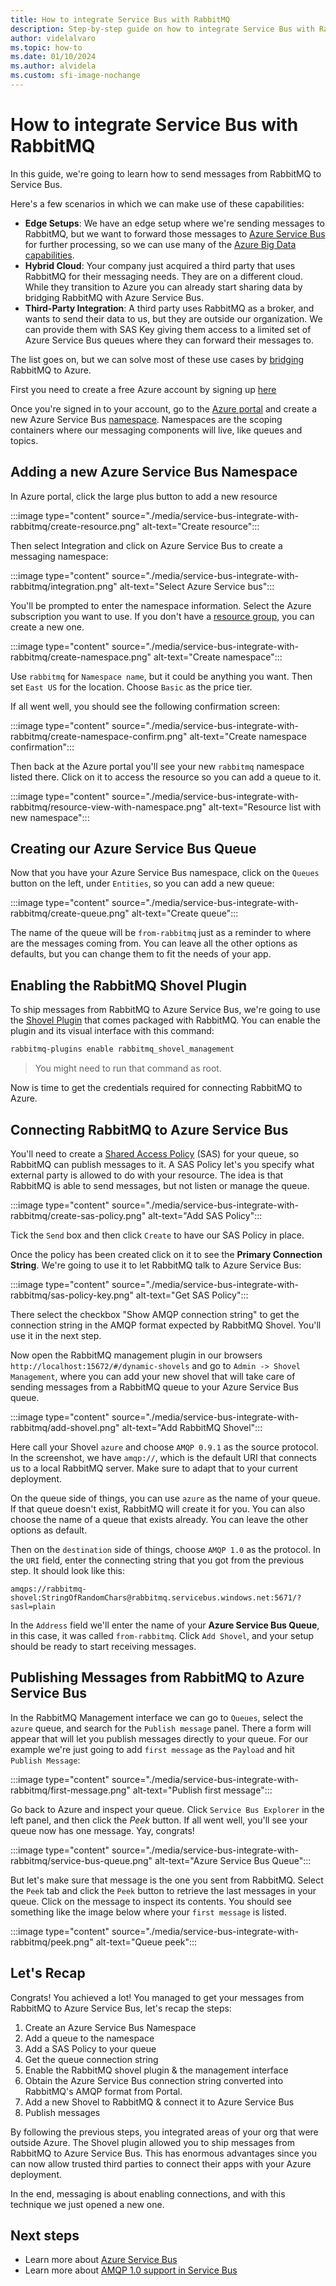 ```yaml
---
title: How to integrate Service Bus with RabbitMQ
description: Step-by-step guide on how to integrate Service Bus with RabbitMQ
author: videlalvaro
ms.topic: how-to
ms.date: 01/10/2024
ms.author: alvidela
ms.custom: sfi-image-nochange
---
```


# How to integrate Service Bus with RabbitMQ

In this guide, we're going to learn how to send messages from RabbitMQ to Service Bus.

Here's a few scenarios in which we can make use of these capabilities:

- **Edge Setups**: We have an edge setup where we're sending messages to RabbitMQ, but we want to forward those messages to [Azure Service Bus](./service-bus-messaging-overview.md) for further processing, so we can use many of the [Azure Big Data capabilities](/azure/architecture/guide/architecture-styles/big-data).
- **Hybrid Cloud**: Your company just acquired a third party that uses RabbitMQ for their messaging needs. They are on a different cloud. While they transition to Azure you can already start sharing data by bridging RabbitMQ with Azure Service Bus.
- **Third-Party Integration**: A third party uses RabbitMQ as a broker, and wants to send their data to us, but they are outside our organization. We can provide them with SAS Key giving them access to a limited set of Azure Service Bus queues where they can forward their messages to.

The list goes on, but we can solve most of these use cases by [bridging](/azure/architecture/patterns/messaging-bridge) RabbitMQ to Azure.

First you need to create a free Azure account by signing up [here](https://azure.microsoft.com/free/)

Once you're signed in to your account, go to the [Azure portal](https://portal.azure.com/) and create a new Azure Service Bus [namespace](./service-bus-create-namespace-portal.md). Namespaces are the scoping containers where our messaging components will live, like queues and topics.

## Adding a new Azure Service Bus Namespace

In Azure portal, click the large plus button to add a new resource

:::image type="content" source="./media/service-bus-integrate-with-rabbitmq/create-resource.png" alt-text="Create resource":::

Then select Integration and click on Azure Service Bus to create a messaging namespace:

:::image type="content" source="./media/service-bus-integrate-with-rabbitmq/integration.png" alt-text="Select Azure Service bus":::

You'll be prompted to enter the namespace information. Select the Azure subscription you want to use. If you don't have a [resource group](../azure-resource-manager/management/manage-resource-groups-portal.md), you can create a new one.

:::image type="content" source="./media/service-bus-integrate-with-rabbitmq/create-namespace.png" alt-text="Create namespace":::

Use `rabbitmq` for `Namespace name`, but it could be anything you want. Then set `East US` for the location. Choose `Basic` as the price tier.

If all went well, you should see the following confirmation screen:

:::image type="content" source="./media/service-bus-integrate-with-rabbitmq/create-namespace-confirm.png" alt-text="Create namespace confirmation":::

Then back at the Azure portal you'll see your new `rabbitmq` namespace listed there. Click on it to access the resource so you can add a queue to it.

:::image type="content" source="./media/service-bus-integrate-with-rabbitmq/resource-view-with-namespace.png" alt-text="Resource list with new namespace":::

## Creating our Azure Service Bus Queue

Now that you have your Azure Service Bus namespace, click on the `Queues` button on the left, under `Entities`, so you can add a new queue:

:::image type="content" source="./media/service-bus-integrate-with-rabbitmq/create-queue.png" alt-text="Create queue":::

The name of the queue will be `from-rabbitmq` just as a reminder to where are the messages coming from. You can leave all the other options as defaults, but you can change them to fit the needs of your app.

## Enabling the RabbitMQ Shovel Plugin

To ship messages from RabbitMQ to Azure Service Bus, we're going to use the [Shovel Plugin](https://www.rabbitmq.com/shovel.html) that comes packaged with RabbitMQ. You can enable the plugin and its visual interface with this command:

```bash
rabbitmq-plugins enable rabbitmq_shovel_management
```

>You might need to run that command as root.

Now is time to get the credentials required for connecting RabbitMQ to Azure.

## Connecting RabbitMQ to Azure Service Bus

You'll need to create a [Shared Access Policy](../storage/common/storage-sas-overview.md) (SAS) for your queue, so RabbitMQ can publish messages to it. A SAS Policy let's you specify what external party is allowed to do with your resource. The idea is that RabbitMQ is able to send messages, but not listen or manage the queue.

:::image type="content" source="./media/service-bus-integrate-with-rabbitmq/create-sas-policy.png" alt-text="Add SAS Policy":::

Tick the `Send` box and then click `Create` to have our SAS Policy in place.

Once the policy has been created click on it to see the **Primary Connection String**. We're going to use it to let RabbitMQ talk to Azure Service Bus:

:::image type="content" source="./media/service-bus-integrate-with-rabbitmq/sas-policy-key.png" alt-text="Get SAS Policy":::

There select the checkbox "Show AMQP connection string" to get the connection string in the AMQP format expected by RabbitMQ Shovel. You'll use it in the next step.

Now open the RabbitMQ management plugin in our browsers `http://localhost:15672/#/dynamic-shovels` and go to `Admin -> Shovel Management`, where you can add your new shovel that will take care of sending messages from a RabbitMQ queue to your Azure Service Bus queue.

:::image type="content" source="./media/service-bus-integrate-with-rabbitmq/add-shovel.png" alt-text="Add RabbitMQ Shovel":::

Here call your Shovel `azure` and choose `AMQP 0.9.1` as the source protocol. In the screenshot, we have `amqp://`, which is the default URI that connects us to a local RabbitMQ server. Make sure to adapt that to your current deployment.

On the queue side of things, you can use `azure` as the name of your queue. If that queue doesn't exist, RabbitMQ will create it for you. You can also choose the name of a queue that exists already. You can leave the other options as default.

Then on the `destination` side of things, choose `AMQP 1.0` as the protocol. In the `URI` field, enter the connecting string that you got from the previous step. It should look like this:

```
amqps://rabbitmq-shovel:StringOfRandomChars@rabbitmq.servicebus.windows.net:5671/?sasl=plain
```

In the `Address` field we'll enter the name of your **Azure Service Bus Queue**, in this case, it was called `from-rabbitmq`. Click `Add Shovel`, and your setup should be ready to start receiving messages.

## Publishing Messages from RabbitMQ to Azure Service Bus

In the RabbitMQ Management interface we can go to `Queues`, select the `azure` queue, and search for the `Publish message` panel. There a form will appear that will let you publish messages directly to your queue. For our example we're just going to add `first message` as the `Payload` and hit `Publish Message`:

:::image type="content" source="./media/service-bus-integrate-with-rabbitmq/first-message.png" alt-text="Publish first message":::

Go back to Azure and inspect your queue. Click `Service Bus Explorer` in the left panel, and then click the _Peek_ button. If all went well, you'll see your queue now has one message. Yay, congrats!

:::image type="content" source="./media/service-bus-integrate-with-rabbitmq/service-bus-queue.png" alt-text="Azure Service Bus Queue":::

But let's make sure that message is the one you sent from RabbitMQ. Select the `Peek` tab and click the `Peek` button to retrieve the last messages in your queue. Click on the message to inspect its contents. You should see something like the image below where your `first message` is listed.

:::image type="content" source="./media/service-bus-integrate-with-rabbitmq/peek.png" alt-text="Queue peek":::

## Let's Recap

Congrats! You achieved a lot! You managed to get your messages from RabbitMQ to Azure Service Bus, let's recap the steps:

1. Create an Azure Service Bus Namespace
2. Add a queue to the namespace
3. Add a SAS Policy to your queue
4. Get the queue connection string
5. Enable the RabbitMQ shovel plugin & the management interface
6. Obtain the Azure Service Bus connection string converted into RabbitMQ's AMQP format from Portal.
7. Add a new Shovel to RabbitMQ & connect it to Azure Service Bus
8. Publish messages

By following the previous steps, you integrated areas of your org that were outside Azure. The Shovel plugin allowed you to ship messages from RabbitMQ to Azure Service Bus. This has enormous advantages since you can now allow trusted third parties to connect their apps with your Azure deployment.

In the end, messaging is about enabling connections, and with this technique we just opened a new one.

## Next steps

- Learn more about [Azure Service Bus](./service-bus-messaging-overview.md)
- Learn more about [AMQP 1.0 support in Service Bus](./service-bus-amqp-overview.md)
